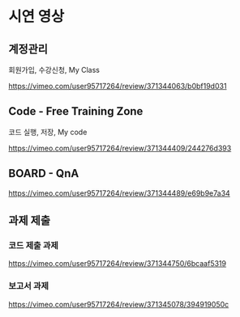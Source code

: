 # 시연 영상

## 계정관리 
회원가입, 수강신청, My Class

https://vimeo.com/user95717264/review/371344063/b0bf19d031

## Code - Free Training Zone
코드 실행, 저장, My code

https://vimeo.com/user95717264/review/371344409/244276d393

## BOARD - QnA
https://vimeo.com/user95717264/review/371344489/e69b9e7a34

## 과제 제출

### 코드 제출 과제
https://vimeo.com/user95717264/review/371344750/6bcaaf5319

### 보고서 과제
https://vimeo.com/user95717264/review/371345078/394919050c